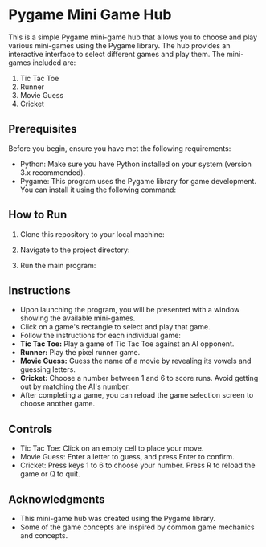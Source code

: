 # Pygame Mini Game Hub

This is a simple Pygame mini-game hub that allows you to choose and play various mini-games using the Pygame library. The hub provides an interactive interface to select different games and play them. The mini-games included are:

1. Tic Tac Toe
2. Runner
3. Movie Guess
4. Cricket

## Prerequisites

Before you begin, ensure you have met the following requirements:

- Python: Make sure you have Python installed on your system (version 3.x recommended).
- Pygame: This program uses the Pygame library for game development. You can install it using the following command:
  

## How to Run

1. Clone this repository to your local machine:


2. Navigate to the project directory:


3. Run the main program:


## Instructions

- Upon launching the program, you will be presented with a window showing the available mini-games.
- Click on a game's rectangle to select and play that game.
- Follow the instructions for each individual game:
- **Tic Tac Toe:** Play a game of Tic Tac Toe against an AI opponent.
- **Runner:** Play the pixel runner game.
- **Movie Guess:** Guess the name of a movie by revealing its vowels and guessing letters.
- **Cricket:** Choose a number between 1 and 6 to score runs. Avoid getting out by matching the AI's number.
- After completing a game, you can reload the game selection screen to choose another game.

## Controls

- Tic Tac Toe: Click on an empty cell to place your move.
- Movie Guess: Enter a letter to guess, and press Enter to confirm.
- Cricket: Press keys 1 to 6 to choose your number. Press R to reload the game or Q to quit.


## Acknowledgments

- This mini-game hub was created using the Pygame library.
- Some of the game concepts are inspired by common game mechanics and concepts.

